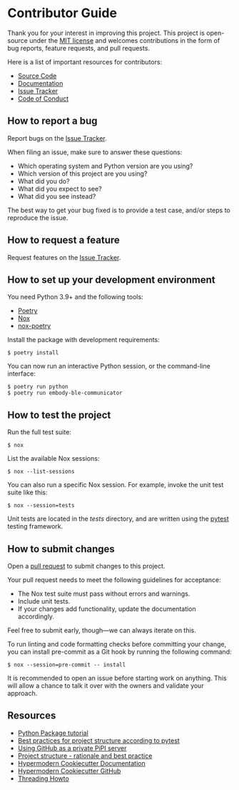 # Contributor Guide

Thank you for your interest in improving this project.
This project is open-source under the [MIT license] and
welcomes contributions in the form of bug reports, feature requests, and pull requests.

Here is a list of important resources for contributors:

- [Source Code]
- [Documentation]
- [Issue Tracker]
- [Code of Conduct]

[mit license]: https://opensource.org/licenses/MIT
[source code]: https://github.com/aidee-health/embody-ble-communicator
[documentation]: https://embody-ble-communicator.readthedocs.io/
[issue tracker]: https://github.com/aidee-health/embody-ble-communicator/issues

## How to report a bug

Report bugs on the [Issue Tracker].

When filing an issue, make sure to answer these questions:

- Which operating system and Python version are you using?
- Which version of this project are you using?
- What did you do?
- What did you expect to see?
- What did you see instead?

The best way to get your bug fixed is to provide a test case,
and/or steps to reproduce the issue.

## How to request a feature

Request features on the [Issue Tracker].

## How to set up your development environment

You need Python 3.9+ and the following tools:

- [Poetry]
- [Nox]
- [nox-poetry]

Install the package with development requirements:

```console
$ poetry install
```

You can now run an interactive Python session,
or the command-line interface:

```console
$ poetry run python
$ poetry run embody-ble-communicator
```

[poetry]: https://python-poetry.org/
[nox]: https://nox.thea.codes/
[nox-poetry]: https://nox-poetry.readthedocs.io/

## How to test the project

Run the full test suite:

```console
$ nox
```

List the available Nox sessions:

```console
$ nox --list-sessions
```

You can also run a specific Nox session.
For example, invoke the unit test suite like this:

```console
$ nox --session=tests
```

Unit tests are located in the _tests_ directory,
and are written using the [pytest] testing framework.

[pytest]: https://pytest.readthedocs.io/

## How to submit changes

Open a [pull request] to submit changes to this project.

Your pull request needs to meet the following guidelines for acceptance:

- The Nox test suite must pass without errors and warnings.
- Include unit tests.
- If your changes add functionality, update the documentation accordingly.

Feel free to submit early, though—we can always iterate on this.

To run linting and code formatting checks before committing your change, you can install pre-commit as a Git hook by running the following command:

```console
$ nox --session=pre-commit -- install
```

It is recommended to open an issue before starting work on anything.
This will allow a chance to talk it over with the owners and validate your approach.

## Resources

- [Python Package tutorial](https://packaging.python.org/en/latest/tutorials/packaging-projects/)
- [Best practices for project structure according to pytest](https://docs.pytest.org/en/latest/explanation/goodpractices.html)
- [Using GitHub as a private PiPI server](https://medium.com/network-letters/using-github-as-a-private-python-package-index-server-798a6e1cfdef)
- [Project structure - rationale and best practice](https://blog.ionelmc.ro/2014/05/25/python-packaging)
- [Hypermodern Cookiecutter Documentation](https://cookiecutter-hypermodern-python.readthedocs.io/)
- [Hypermodern Cookiecutter GitHub](https://github.com/cjolowicz/cookiecutter-hypermodern-python)
- [Threading Howto](https://superfastpython.com/threading-in-python/)

[pull request]: https://github.com/aidee-health/embody-ble-communicator/pulls

<!-- github-only -->

[code of conduct]: CODE_OF_CONDUCT.md
